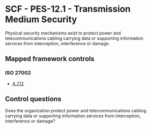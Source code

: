 # SCF - PES-12.1 - Transmission Medium Security
Physical security mechanisms exist to protect power and telecommunications cabling carrying data or supporting information services from interception, interference or damage. 
## Mapped framework controls
### ISO 27002
- [A.7.12](../iso27002/a-7.md#a712)
  
## Control questions
Does the organization protect power and telecommunications cabling carrying data or supporting information services from interception, interference or damage? 
  